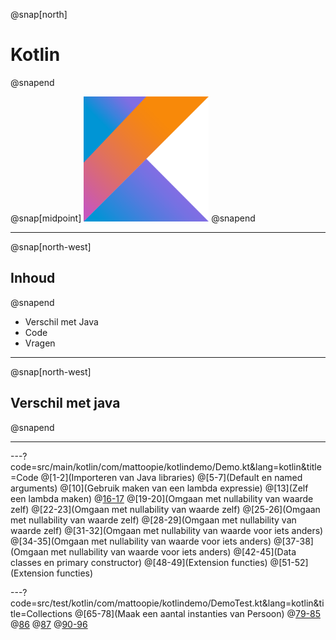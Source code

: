@snap[north]
# Kotlin
@snapend

@snap[midpoint]
<img src="presentation/assets/logo.png" width="200" height="200" alt="Kotlin logo" style="border:unset; background:unset; box-shadow:unset;"/>
@snapend

---
@snap[north-west]
## Inhoud
@snapend

* Verschil met Java
* Code
* Vragen

---
@snap[north-west]
## Verschil met java
@snapend

---
---?code=src/main/kotlin/com/mattoopie/kotlindemo/Demo.kt&lang=kotlin&title=Code
@[1-2](Importeren van Java libraries)
@[5-7](Default en named arguments)
@[10](Gebruik maken van een lambda expressie)
@[13](Zelf een lambda maken)
@[16-17](Nullability)
@[19-20](Omgaan met nullability van waarde zelf)
@[22-23](Omgaan met nullability van waarde zelf)
@[25-26](Omgaan met nullability van waarde zelf)
@[28-29](Omgaan met nullability van waarde zelf)
@[31-32](Omgaan met nullability van waarde voor iets anders)
@[34-35](Omgaan met nullability van waarde voor iets anders)
@[37-38](Omgaan met nullability van waarde voor iets anders)
@[42-45](Data classes en primary constructor)
@[48-49](Extension functies)
@[51-52](Extension functies)

---?code=src/test/kotlin/com/mattoopie/kotlindemo/DemoTest.kt&lang=kotlin&title=Collections
@[65-78](Maak een aantal instanties van Persoon)
@[79-85](filter)
@[86](map)
@[87](forEach(Indexed))
@[90-96](partition)
